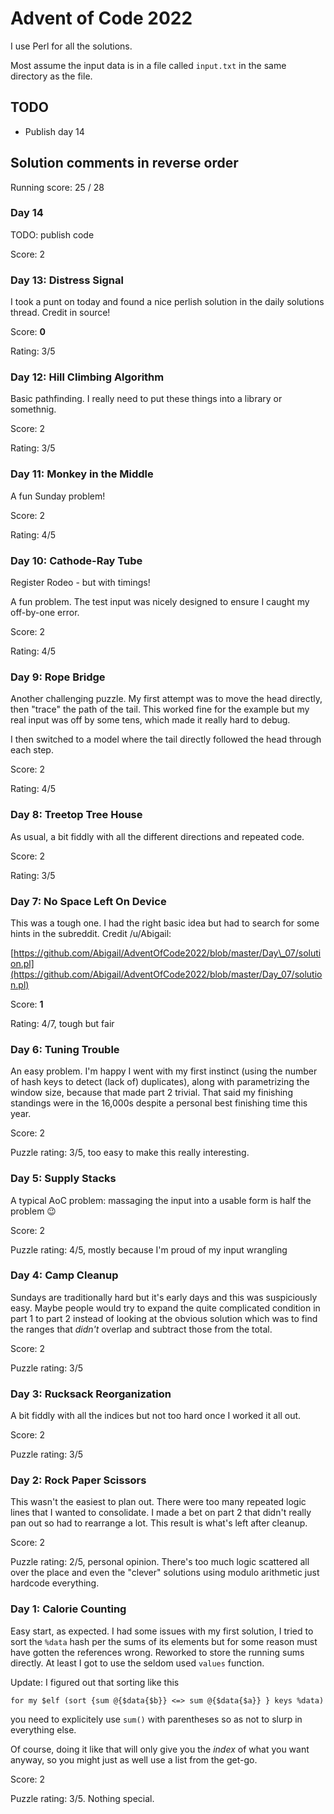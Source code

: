 # Advent of Code 2022

I use Perl for all the solutions.

Most assume the input data is in a file called `input.txt` in the same
directory as the file.

## TODO

- Publish day 14

## Solution comments in reverse order

Running score: 25 / 28

### Day 14

TODO: publish code

Score: 2

### Day 13: Distress Signal

I took a punt on today and found a nice perlish solution in the daily solutions thread. Credit in source!

Score: **0**

Rating: 3/5

### Day 12: Hill Climbing Algorithm

Basic pathfinding. I really need to put these things into a library or somethnig.

Score: 2

Rating: 3/5

### Day 11: Monkey in the Middle

A fun Sunday problem!

Score: 2

Rating: 4/5

### Day 10: Cathode-Ray Tube

Register Rodeo - but with timings!

A fun problem. The test input was nicely designed to ensure I caught my off-by-one error.

Score: 2

Rating: 4/5

### Day 9: Rope Bridge

Another challenging puzzle. My first attempt was to move the head
directly, then "trace" the path of the tail. This worked fine for the
example but my real input was off by some tens, which made it really
hard to debug.

I then switched to a model where the tail directly followed the head
through each step.

Score: 2

Rating: 4/5

### Day 8: Treetop Tree House

As usual, a bit fiddly with all the different directions and repeated code. 

Score: 2

Rating: 3/5

### Day 7: No Space Left On Device

This was a tough one. I had the right basic idea but had to search for some hints in the subreddit. Credit /u/Abigail:

[https://github.com/Abigail/AdventOfCode2022/blob/master/Day\_07/solution.pl](https://github.com/Abigail/AdventOfCode2022/blob/master/Day_07/solution.pl)

Score: **1**

Rating: 4/7, tough but fair

### Day 6: Tuning Trouble

An easy problem. I'm happy I went with my first instinct (using the
number of hash keys to detect (lack of) duplicates), along with
parametrizing the window size, because that made part 2 trivial. That
said my finishing standings were in the 16,000s despite a personal
best finishing time this year.

Score: 2

Puzzle rating: 3/5, too easy to make this really interesting.

### Day 5: Supply Stacks

A typical AoC problem: massaging the input into a usable form is half the problem 😉

Score: 2

Puzzle rating: 4/5, mostly because I'm proud of my input wrangling

### Day 4: Camp Cleanup

Sundays are traditionally hard but it's early days and this was
suspiciously easy. Maybe people would try to expand the quite
complicated condition in part 1 to part 2 instead of looking at the
obvious solution which was to find the ranges that _didn't_ overlap
and subtract those from the total.

Score: 2

Puzzle rating: 3/5

### Day 3: Rucksack Reorganization

A bit fiddly with all the indices but not too hard once I worked it all out.

Score: 2

Puzzle rating: 3/5

### Day 2: Rock Paper Scissors

This wasn't the easiest to plan out. There were too many repeated
logic lines that I wanted to consolidate. I made a bet on part 2 that
didn't really pan out so had to rearrange a lot. This result is what's
left after cleanup.

Score: 2

Puzzle rating: 2/5, personal opinion. There's too much logic scattered
all over the place and even the "clever" solutions using modulo
arithmetic just hardcode everything.

### Day 1: Calorie Counting

Easy start, as expected. I had some issues with my first solution, I
tried to sort the `%data` hash per the sums of its elements but for some
reason must have gotten the references wrong. Reworked to store the
running sums directly. At least I got to use the seldom used `values`
function.

Update: I figured out that sorting like this

`for my $elf (sort {sum @{$data{$b}} <=> sum @{$data{$a}} } keys %data)`

you need to explicitely use `sum()` with parentheses so as not to
slurp in everything else.

Of course, doing it like that will only give you the _index_ of what
you want anyway, so you might just as well use a list from the get-go.

Score: 2

Puzzle rating: 3/5. Nothing special.

